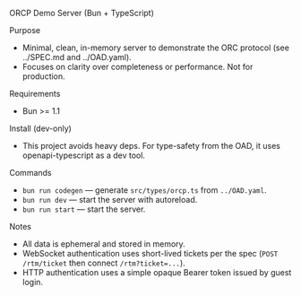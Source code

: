 ORCP Demo Server (Bun + TypeScript)

Purpose
- Minimal, clean, in-memory server to demonstrate the ORC protocol (see ../SPEC.md and ../OAD.yaml).
- Focuses on clarity over completeness or performance. Not for production.

Requirements
- Bun >= 1.1

Install (dev-only)
- This project avoids heavy deps. For type-safety from the OAD, it uses openapi-typescript as a dev tool.

Commands
- `bun run codegen` — generate `src/types/orcp.ts` from `../OAD.yaml`.
- `bun run dev` — start the server with autoreload.
- `bun run start` — start the server.

Notes
- All data is ephemeral and stored in memory.
- WebSocket authentication uses short-lived tickets per the spec (`POST /rtm/ticket` then connect `/rtm?ticket=...`).
- HTTP authentication uses a simple opaque Bearer token issued by guest login.

